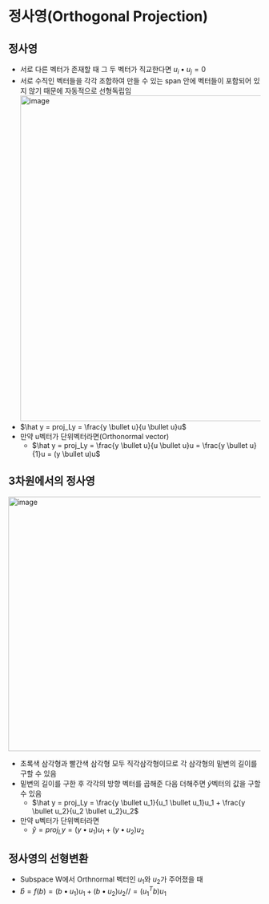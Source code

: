 # 정사영(Orthogonal Projection)

## 정사영

- 서로 다른 벡터가 존재할 때 그 두 벡터가 직교한다면 $u_i \bullet u_j = 0$
- 서로 수직인 벡터들을 각각 조합하여 만들 수 있는 span 안에 벡터들이 포함되어 있지 않기 때문에 자동적으로 선형독립임
<img width="650" alt="image" src="https://github.com/y100861/Linear_Algebra/assets/107607076/8225a54a-1aa5-463d-b277-340a65901592"> <br/>
- $\hat y = proj_Ly = \frac{y \bullet u}{u \bullet u}u$
- 만약 u벡터가 단위벡터라면(Orthonormal vector)
  - $\hat y = proj_Ly = \frac{y \bullet u}{u \bullet u}u = \frac{y \bullet u}{1}u = (y \bullet u)u$


## 3차원에서의 정사영
<img width="508" alt="image" src="https://github.com/y100861/Linear_Algebra/assets/107607076/012b2b40-7742-48a6-b98a-63a6933889fc"> <br/>
- 초록색 삼각형과 빨간색 삼각형 모두 직각삼각형이므로 각 삼각형의 밑변의 길이를 구할 수 있음
- 밑변의 길이를 구한 후 각각의 방향 벡터를 곱해준 다음 더해주면 $\hat y$벡터의 값을 구할 수 있음
  - $\hat y = proj_Ly = \frac{y \bullet u_1}{u_1 \bullet u_1}u_1 + \frac{y \bullet u_2}{u_2 \bullet u_2}u_2$
- 만약 u벡터가 단위벡터라면
  - $\hat y = proj_Ly = (y \bullet u_1)u_1 + (y \bullet u_2)u_2$


## 정사영의 선형변환
- Subspace W에서 Orthnormal 벡터인 $u_1$와 $u_2$가 주어졌을 때
- $\hat b = f(b) = (b \bullet u_1)u_1 + (b \bullet u_2)u_2 //
          = (u^T_1b)u_1$
